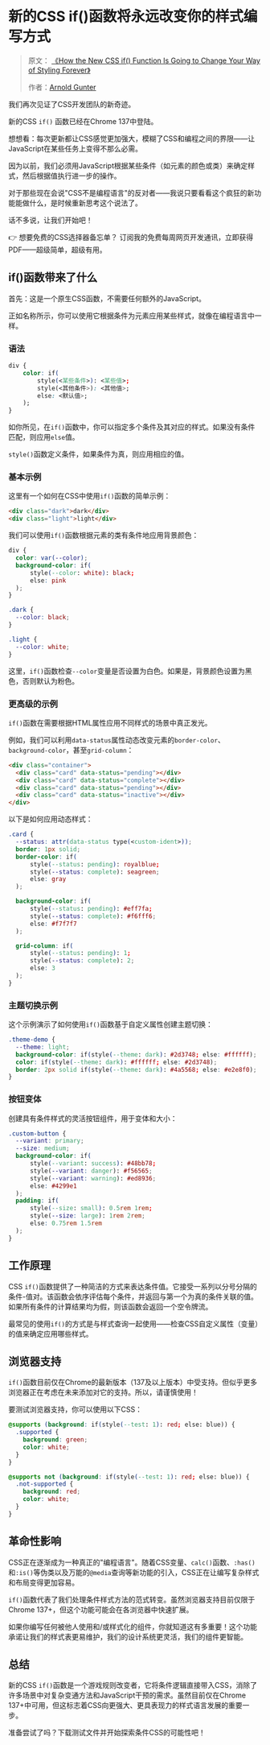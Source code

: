 # 新的CSS if()函数将永远改变你的样式编写方式

> 原文： [《How the New CSS if() Function Is Going to Change Your Way of Styling Forever》](https://medium.com/@arnoldgunter/the-new-css-if-function-will-change-your-way-of-styling-forever-a90e251ad3a1)
>
> 作者：[Arnold Gunter](https://medium.com/@arnoldgunter)

我们再次见证了CSS开发团队的新奇迹。

新的CSS `if()` 函数已经在Chrome 137中登陆。

想想看：每次更新都让CSS感觉更加强大，模糊了CSS和编程之间的界限——让JavaScript在某些任务上变得不那么必需。

因为以前，我们必须用JavaScript根据某些条件（如元素的颜色或类）来确定样式，然后根据值执行进一步的操作。

对于那些现在会说"CSS不是编程语言"的反对者——我说只要看看这个疯狂的新功能能做什么，是时候重新思考这个说法了。

话不多说，让我们开始吧！

👉 想要免费的CSS选择器备忘单？
订阅我的免费每周网页开发通讯，立即获得PDF——超级简单，超级有用。

## if()函数带来了什么

首先：这是一个原生CSS函数，不需要任何额外的JavaScript。

正如名称所示，你可以使用它根据条件为元素应用某些样式，就像在编程语言中一样。

### 语法

```css
div {
    color: if(
        style(<某些条件>): <某些值>;
        style(<其他条件>): <其他值>;
        else: <默认值>;
    );
}
```

如你所见，在`if()`函数中，你可以指定多个条件及其对应的样式。如果没有条件匹配，则应用`else`值。

`style()`函数定义条件，如果条件为真，则应用相应的值。

### 基本示例

这里有一个如何在CSS中使用`if()`函数的简单示例：

```html
<div class="dark">dark</div>
<div class="light">light</div>
```

我们可以使用`if()`函数根据元素的类有条件地应用背景颜色：

```css
div {
  color: var(--color);
  background-color: if(
      style(--color: white): black;
      else: pink
  );
}

.dark {
  --color: black;
}

.light {
  --color: white;
}
```

这里，`if()`函数检查`--color`变量是否设置为白色。如果是，背景颜色设置为黑色，否则默认为粉色。

### 更高级的示例

`if()`函数在需要根据HTML属性应用不同样式的场景中真正发光。

例如，我们可以利用`data-status`属性动态改变元素的`border-color`、`background-color`，甚至`grid-column`：

```html
<div class="container">
  <div class="card" data-status="pending"></div>
  <div class="card" data-status="complete"></div>
  <div class="card" data-status="pending"></div>
  <div class="card" data-status="inactive"></div>
</div>
```

以下是如何应用动态样式：

```css
.card {
  --status: attr(data-status type(<custom-ident>));
  border: 1px solid;
  border-color: if(
      style(--status: pending): royalblue;
      style(--status: complete): seagreen;
      else: gray
  );

  background-color: if(
      style(--status: pending): #eff7fa;
      style(--status: complete): #f6fff6;
      else: #f7f7f7
  );

  grid-column: if(
      style(--status: pending): 1;
      style(--status: complete): 2;
      else: 3
  );
}
```

### 主题切换示例

这个示例演示了如何使用`if()`函数基于自定义属性创建主题切换：

```css
.theme-demo {
  --theme: light;
  background-color: if(style(--theme: dark): #2d3748; else: #ffffff);
  color: if(style(--theme: dark): #ffffff; else: #2d3748);
  border: 2px solid if(style(--theme: dark): #4a5568; else: #e2e8f0);
}
```

### 按钮变体

创建具有条件样式的灵活按钮组件，用于变体和大小：

```css
.custom-button {
  --variant: primary;
  --size: medium;
  background-color: if(
      style(--variant: success): #48bb78;
      style(--variant: danger): #f56565;
      style(--variant: warning): #ed8936;
      else: #4299e1
  );
  padding: if(
      style(--size: small): 0.5rem 1rem;
      style(--size: large): 1rem 2rem;
      else: 0.75rem 1.5rem
  );
}
```

## 工作原理

CSS `if()`函数提供了一种简洁的方式来表达条件值。它接受一系列以分号分隔的条件-值对。该函数会依序评估每个条件，并返回与第一个为真的条件关联的值。如果所有条件的计算结果均为假，则该函数会返回一个空令牌流。

最常见的使用`if()`的方式是与样式查询一起使用——检查CSS自定义属性（变量）的值来确定应用哪些样式。

## 浏览器支持

`if()`函数目前仅在Chrome的最新版本（137及以上版本）中受支持。但似乎更多浏览器正在考虑在未来添加对它的支持。所以，请谨慎使用！

要测试浏览器支持，你可以使用以下CSS：

```css
@supports (background: if(style(--test: 1): red; else: blue)) {
  .supported {
    background: green;
    color: white;
  }
}

@supports not (background: if(style(--test: 1): red; else: blue)) {
  .not-supported {
    background: red;
    color: white;
  }
}
```

## 革命性影响

CSS正在逐渐成为一种真正的"编程语言"。随着CSS变量、`calc()`函数、`:has()`和`:is()`等伪类以及万能的`@media`查询等新功能的引入，CSS正在让编写复杂样式和布局变得更加容易。

`if()`函数代表了我们处理条件样式方法的范式转变。虽然浏览器支持目前仅限于Chrome 137+，但这个功能可能会在各浏览器中快速扩展。

如果你编写任何被他人使用和/或样式化的组件，你就知道这有多重要！这个功能承诺让我们的样式表更易维护，我们的设计系统更灵活，我们的组件更智能。

## 总结

新的CSS `if()`函数是一个游戏规则改变者，它将条件逻辑直接带入CSS，消除了许多场景中对复杂变通方法和JavaScript干预的需求。虽然目前仅在Chrome 137+中可用，但这标志着CSS向更强大、更具表现力的样式语言发展的重要一步。

准备尝试了吗？下载测试文件并开始探索条件CSS的可能性吧！